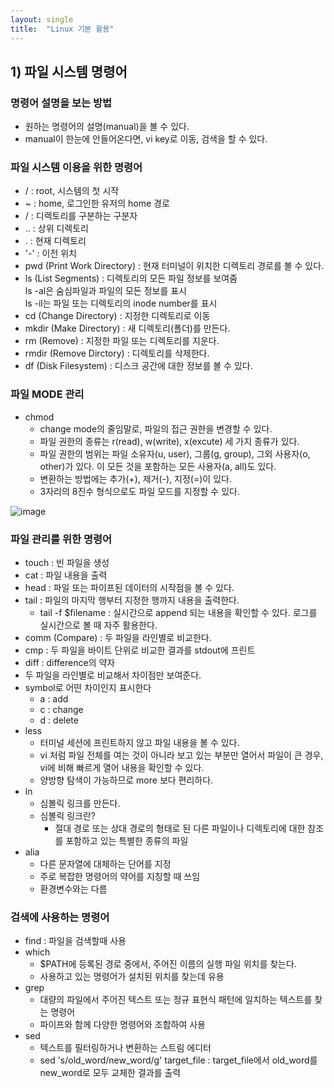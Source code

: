 ```yaml
---
layout: single
title:  "Linux 기본 활용"
---
```



## 1) 파일 시스템 명령어


### 명령어 설명을 보는 방법
- 원하는 명령어의 설명(manual)을 볼 수 있다.
- manual이 한눈에 안들어온다면, vi key로 이동, 검색을 할 수 있다.


### 파일 시스템 이용을 위한 명령어
- / : root, 시스템의 첫 시작
- ~ : home, 로그인한 유저의 home 경로
- / : 디렉토리를 구분하는 구분자
- .. : 상위 디렉토리
- . : 현재 디렉토리
- '-' : 이전 위치
- pwd (Print Work Directory) : 현재 터미널이 위치한 디렉토리 경로를 볼 수 있다.
- ls (List Segments) : 디렉토리의 모든 파일 정보를 보여줌   
ls -al은 숨심파일과 파일의 모든 정보를 표시   
ls -il는 파일 또는 디렉토리의 inode number를 표시   
- cd (Change Directory) : 지정한 디렉토리로 이동
- mkdir (Make Directory) : 새 디렉토리(폴더)를 만든다.
- rm (Remove) : 지정한 파일 또는 디렉토리를 지운다.
- rmdir (Remove Dirctory) : 디렉토리를 삭제한다.
- df (Disk Filesystem) : 디스크 공간에 대한 정보를 볼 수 있다. 


### 파일 MODE 관리
- chmod
    - change mode의 줄임말로, 파일의 접근 권한을 변경할 수 있다.
    - 파일 권한의 종류는 r(read), w(write), x(excute) 세 가지 종류가 있다.
    - 파일 권한의 범위는 파일 소유자(u, user), 그룹(g, group), 그외 사용자(o, other)가 있다. 이 모든 것을 포함하는 모든 사용자(a, all)도 있다.
    - 변환하는 방법에는 추가(+), 제거(-), 지정(=)이 있다.
    - 3자리의 8진수 형식으로도 파일 모드를 지정할 수 있다. 

![image](https://user-images.githubusercontent.com/55589616/187026580-e70b7d4c-7036-4d43-8926-de1ad2d1eec3.png)


### 파일 관리를 위한 명령어
- touch : 빈 파일을 생성
- cat : 파일 내용을 출력
- head : 파일 또는 파이프된 데이터의 시작점을 볼 수 있다.
- tail : 파일의 마지막 행부터 지정한 행까지 내용을 출력한다. 
    - tail -f $filename : 실시간으로 append 되는 내용을 확인할 수 있다. 로그를 실시간으로 볼 때 자주 활용한다.
- comm (Compare) : 두 파일을 라인별로 비교한다.
- cmp : 두 파일을 바이트 단위로 비교한 결과를 stdout에 프린트
- diff : difference의 약자
- 두 파일을 라인별로 비교해서 차이점만 보여준다.
- symbol로 어떤 차이인지 표시한다
    - a : add
    - c : change
    - d : delete 
- less
    - 터미널 세션에 프린트하지 않고 파일 내용을 볼 수 있다.
    - vi 처럼 파일 전체를 여는 것이 아니라 보고 있는 부분만 열어서 파일이 큰 경우, vi에 비해 빠르게 열어 내용을 확인할 수 있다.
    - 양방향 탐색이 가능하므로 more 보다 편리하다.
- ln
    - 심볼릭 링크를 만든다.
    - 심볼릭 링크란?
        - 절대 경로 또는 상대 경로의 형태로 된 다른 파일이나 디렉토리에 대한 참조를 포함하고 있는 특별한 종류의 파일
- alia
    - 다른 문자열에 대체하는 단어를 지정
    - 주로 복잡한 명령어의 약어를 지칭할 때 쓰임
    - 환경변수와는 다름


### 검색에 사용하는 명령어
- find : 파일을 검색할때 사용
- which
    - $PATH에 등록된 경로 중에서, 주어진 이름의 실행 파일 위치를 찾는다.
    - 사용하고 있는 명령어가 설치된 위치를 찾는데 유용
- grep
    - 대량의 파일에서 주어진 텍스트 또는 정규 표현식 패턴에 일치하는 텍스트를 찾는 명령어
    - 파이프와 함께 다양한 명령어와 조합하여 사용
- sed
    - 텍스트를 필터링하거나 변환하는 스트림 에디터
    - sed 's/old_word/new_word/g' target_file : target_file에서 old_word를 new_word로 모두 교체한 결과를 출력

